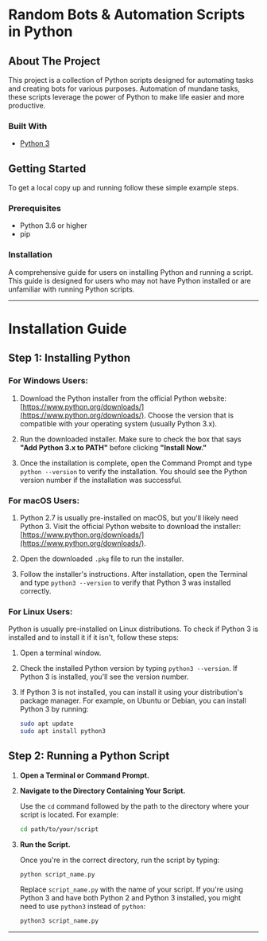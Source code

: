 # Random Bots & Automation Scripts in Python

## About The Project

This project is a collection of Python scripts designed for automating tasks and creating bots for various purposes. Automation of mundane tasks, these scripts leverage the power of Python to make life easier and more productive.

### Built With

- [Python 3](https://www.python.org/)
  
## Getting Started

To get a local copy up and running follow these simple example steps.

### Prerequisites

- Python 3.6 or higher
- pip

### Installation

A comprehensive guide for users on installing Python and running a script. This guide is designed for users who may not have Python installed or are unfamiliar with running Python scripts.

---

# Installation Guide

## Step 1: Installing Python

### For Windows Users:

1. Download the Python installer from the official Python website: [https://www.python.org/downloads/](https://www.python.org/downloads/). Choose the version that is compatible with your operating system (usually Python 3.x).
   
2. Run the downloaded installer. Make sure to check the box that says **"Add Python 3.x to PATH"** before clicking **"Install Now."**

3. Once the installation is complete, open the Command Prompt and type `python --version` to verify the installation. You should see the Python version number if the installation was successful.

### For macOS Users:

1. Python 2.7 is usually pre-installed on macOS, but you'll likely need Python 3. Visit the official Python website to download the installer: [https://www.python.org/downloads/](https://www.python.org/downloads/).

2. Open the downloaded `.pkg` file to run the installer.

3. Follow the installer's instructions. After installation, open the Terminal and type `python3 --version` to verify that Python 3 was installed correctly.

### For Linux Users:

Python is usually pre-installed on Linux distributions. To check if Python 3 is installed and to install it if it isn't, follow these steps:

1. Open a terminal window.

2. Check the installed Python version by typing `python3 --version`. If Python 3 is installed, you'll see the version number.

3. If Python 3 is not installed, you can install it using your distribution's package manager. For example, on Ubuntu or Debian, you can install Python 3 by running:

   ```sh
   sudo apt update
   sudo apt install python3
   ```

## Step 2: Running a Python Script

1. **Open a Terminal or Command Prompt.**

2. **Navigate to the Directory Containing Your Script.**

   Use the `cd` command followed by the path to the directory where your script is located. For example:

   ```sh
   cd path/to/your/script
   ```

3. **Run the Script.**

   Once you're in the correct directory, run the script by typing:

   ```sh
   python script_name.py
   ```

   Replace `script_name.py` with the name of your script. If you're using Python 3 and have both Python 2 and Python 3 installed, you might need to use `python3` instead of `python`:

   ```sh
   python3 script_name.py
   ```

---
